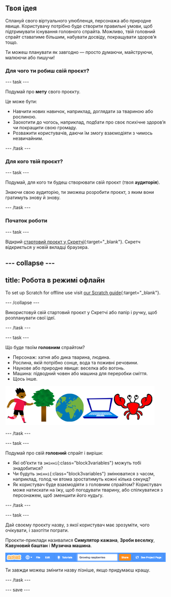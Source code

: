 ## Твоя ідея

Сплануй свого віртуального улюбленця, персонажа або природне явище. Користувачу потрібно буде створити правильні умови, щоб підтримувати існування головного спрайта. Можливо, твій головний спрайт ставатиме більшим, набувати досвіду, покращувати здоровʼя тощо.

Ти можеш планувати як завгодно — просто думаючи, майструючи, малюючи або пишучи!

### Для чого ти робиш свій проєкт?

--- task ---

Подумай про **мету** свого проєкту.

Це може бути:
- Навчити нових навичок, наприклад, доглядати за твариною або рослиною.
- Заохотити до чогось, наприклад, подбати про своє психічне здоров’я чи покращити свою громаду.
- Розважити користувачів, даючи їм змогу взаємодіяти з чимось незвичайним.

--- /task ---

### Для кого твій проєкт?

--- task ---

Подумай, для кого ти будеш створювати свій проєкт (твоя **аудиторія**).

Знаючи свою аудиторію, ти зможеш розробити проєкт, з яким вони гратимуть знову й знову.

--- /task ---

### Початок роботи

--- task ---

Відкрий [стартовий проєкт у Скретчі](http://rpf.io/scratch-new){:target="_blank"}. Скретч відкриється у новій вкладці браузера.

--- collapse ---
---
title: Робота в режимі офлайн
---

To set up Scratch for offline use visit [our Scratch guide](https://projects.raspberrypi.org/en/projects/getting-started-scratch/1){:target="_blank"}.

--- /collapse ---

Використовуй свій стартовий проєкт у Скретчі або папір і ручку, щоб розпланувати свої ідеї.

--- /task ---

--- task ---

Що буде твоїм **головним** спрайтом?
+ Персонаж: хатня або дика тварина, людина.
+ Рослина, якій потрібно сонце, вода та поживні речовини.
+ Наукове або природне явище: веселка або вогонь.
+ Машина: підводний човен або машина для переробки сміття.
+ Щось інше.

![Приклади спрайтів, які можна використати; краб, дерево, світ, ноутбук.](images/sprite-examples.png)

--- /task ---

--- task ---

Подумай про свій **головний** спрайт і виріши:

+ Які об’єкти та `змінні`{:class="block3variables"} можуть тобі знадобитися?
+ Чи будуть `змінні`{:class="block3variables"} змінюватися з часом, наприклад, голод чи втома зростатимуть кожні кілька секунд?
+ Як користувач буде взаємодіяти з головним спрайтом? Користувач може натискати на їжу, щоб погодувати тварину, або спілкуватися з персонажем, щоб зменшити його нудьгу.

--- /task ---

--- task ---

Дай своєму проєкту назву, з якої користувач має зрозуміти, чого очікувати, і захотіти пограти.

Проєкти-приклади називалися **Симулятор кажана**, **Зроби веселку**, **Кавуновий баштан** і **Музична машина**.

![Рядок меню Скретч із введеною назвою проєкту.](images/project-name.png)

Ти завжди можеш змінити назву пізніше, якщо придумаєш кращу.

--- /task ---

--- save ---
